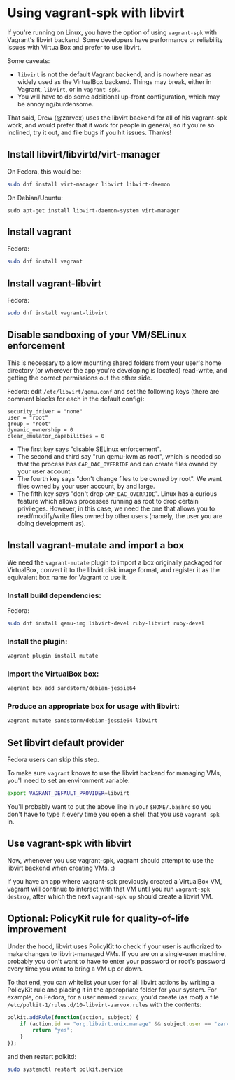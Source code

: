 # Using vagrant-spk with libvirt

If you're running on Linux, you have the option of using `vagrant-spk` with Vagrant's libvirt
backend.  Some developers have performance or reliability issues with VirtualBox and prefer to use
libvirt.

Some caveats:

* `libvirt` is not the default Vagrant backend, and is nowhere near as widely used as the VirtualBox
  backend.  Things may break, either in Vagrant, `libvirt`, or in `vagrant-spk`.
* You will have to do some additional up-front configuration, which may be annoying/burdensome.

That said, Drew (@zarvox) uses the libvirt backend for all of his vagrant-spk work, and would prefer
that it work for people in general, so if you're so inclined, try it out, and file bugs if you hit
issues.  Thanks!


## Install libvirt/libvirtd/virt-manager

On Fedora, this would be:

```bash
sudo dnf install virt-manager libvirt libvirt-daemon
```

On Debian/Ubuntu:

```
sudo apt-get install libvirt-daemon-system virt-manager
```


## Install vagrant

Fedora:

```bash
sudo dnf install vagrant
```


## Install vagrant-libvirt

Fedora:

```bash
sudo dnf install vagrant-libvirt
```


## Disable sandboxing of your VM/SELinux enforcement

This is necessary to allow mounting shared folders from your user's home directory (or wherever the
app you're developing is located) read-write, and getting the correct permissions out the other
side.

Fedora: edit `/etc/libvirt/qemu.conf` and set the following keys (there are comment blocks for each
in the default config):

```
security_driver = "none"
user = "root"
group = "root"
dynamic_ownership = 0
clear_emulator_capabilities = 0
```

* The first key says "disable SELinux enforcement".
* The second and third say "run qemu-kvm as root", which is needed so that the process has
  `CAP_DAC_OVERRIDE` and can create files owned by your user account.
* The fourth key says "don't change files to be owned by root".  We want files owned by your user
  account, by and large.
* The fifth key says "don't drop `CAP_DAC_OVERRIDE`".  Linux has a curious feature which allows
  processes running as root to drop certain privileges.  However, in this case, we need the one
  that allows you to read/modify/write files owned by other users (namely, the user you are doing
  development as).


## Install vagrant-mutate and import a box

We need the `vagrant-mutate` plugin to import a box originally packaged for VirtualBox, convert it
to the libvirt disk image format, and register it as the equivalent box name for Vagrant to use it.

### Install build dependencies:

Fedora:

```bash
sudo dnf install qemu-img libvirt-devel ruby-libvirt ruby-devel
```

### Install the plugin:

```bash
vagrant plugin install mutate
```

### Import the VirtualBox box:

```bash
vagrant box add sandstorm/debian-jessie64
```

### Produce an appropriate box for usage with libvirt:

```bash
vagrant mutate sandstorm/debian-jessie64 libvirt
```


## Set libvirt default provider

Fedora users can skip this step.

To make sure `vagrant` knows to use the libvirt backend for managing VMs, you'll need to set an
environment variable:

```bash
export VAGRANT_DEFAULT_PROVIDER=libvirt
```

You'll probably want to put the above line in your `$HOME/.bashrc` so you don't have to type it every time
you open a shell that you use `vagrant-spk` in.


## Use vagrant-spk with libvirt

Now, whenever you use vagrant-spk, vagrant should attempt to use the libvirt backend when creating VMs. :)

If you have an app where vagrant-spk previously created a VirtualBox VM, vagrant will continue to interact
with that VM until you run `vagrant-spk destroy`, after which the next `vagrant-spk up` should create a libvirt VM.

## Optional: PolicyKit rule for quality-of-life improvement

Under the hood, libvirt uses PolicyKit to check if your user is authorized to make changes to
libvirt-managed VMs.  If you are on a single-user machine, probably you don't want to have to
enter your password or root's password every time you want to bring a VM up or down.

To that end, you can whitelist your user for all libvirt actions by writing a PolicyKit rule
and placing it in the appropriate folder for your system.  For example, on Fedora, for a user
named `zarvox`, you'd create (as root) a file `/etc/polkit-1/rules.d/10-libvirt-zarvox.rules` with
the contents:

```javascript
polkit.addRule(function(action, subject) {
    if (action.id == "org.libvirt.unix.manage" && subject.user == "zarvox") {
        return "yes";
    }
});
```

and then restart polkitd:

```bash
sudo systemctl restart polkit.service
```
